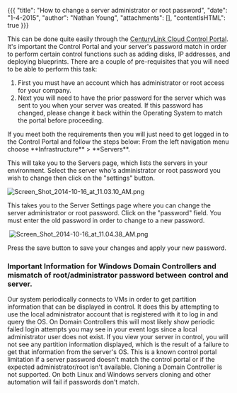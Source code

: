 {{{
  "title": "How to change a server administrator or root password",
  "date": "1-4-2015",
  "author": "Nathan Young",
  "attachments": [],
  "contentIsHTML": true
}}}

<p>This can be done quite easily through the&nbsp;<a href="https://control.ctl.io/">CenturyLink Cloud Control Portal</a>. It's important the Control Portal and your server's password match in order to perform certain control functions such as adding disks, IP addresses, and deploying blueprints. There are a couple of pre-requisites that you will need to be able to perform this task:</p>
<ol>
  <li>First you must have an account which has administrator or root access for your company.&nbsp;&nbsp;</li>
  <li>Next you will need to have the prior password for the server which was sent to you when your server was created. If this password has changed, please change it back within the Operating System to match the portal before proceeding.</li>
</ol>
 If you meet both the requirements then you will just need to get logged in to the Control Portal and follow the steps below:
From the left navigation menu choose **Infrastructure** > **Servers**.

<p>This will take you to the Servers page, which lists the servers in your environment. Select the server who's administrator or root password you wish to change then click on the "settings" button.</p>
<p><img src="https://t3n.zendesk.com/attachments/token/GW8PgekfbySURoDbb1tCjIy8T/?name=Screen+Shot+2014-10-16+at+11.03.10+AM.png" alt="Screen_Shot_2014-10-16_at_11.03.10_AM.png" />
</p>

<p>This takes you to the Server Settings page where you can change the server administrator or root password. Click on the "password" field. You must enter the old password in order to change to a new password.</p>
<p>&nbsp;<img src="https://t3n.zendesk.com/attachments/token/ShEf6tn51ulDzWeYgXCFb5jjO/?name=Screen+Shot+2014-10-16+at+11.04.38+AM.png" alt="Screen_Shot_2014-10-16_at_11.04.38_AM.png" />
</p>

<p>Press the save button to save your changes and apply your new password.</p>

### Important Information for Windows Domain Controllers and mismatch of root/administrator password between control and server.
 
 Our system periodically connects to VMs in order to get partition information that can be displayed in control. It does this by attempting to use the local administrator account that is registered with it to log in and query the OS. On Domain Controllers this will most likely show periodic failed login attempts you may see in your event logs since a local administrator user does not exist. If you view your server in control, you will not see any partition information displayed, which is the result of a failure to get that information from the server's OS. This is a known control portal limitation if a server password doesn't match the control portal or if the expected administrator/root isn't available. Cloning a Domain Controller is not supported. On both Linux and Windows servers cloning and other automation will fail if passwords don't match.
